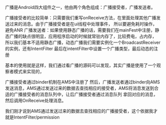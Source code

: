 


广播是Android四大组件之一，他由两个角色组成：广播接受者，广播发送者。

广播接受者的比较简单：只需要我们重写onReceive方法，在里面处理其他广播发送过来的消息。由于广播接受者是在ui线程中处理事件，
所以要避免耗时操作，避免ANR
广播发送者：如果使用静态广播的话，需要我们在mainFest中注册，静态广播的缺点很明显，应用程序启动的时候就常驻内存了，比较费电，占内存，
所以我们基本不适用静态广播，动态广播我们需要实例化一个BroadcastReceiver的实例，还有IntentFilter 最后在intentFilter中设置一个广播类型，最后动态的注册

基本的使用就是这样，我们通过看广播的源码可以发现，其实广播是使用了一个观察者模式来实现的，

广播接受者通过binder机制在AMS中注册了
然后，广播发送者通过binder向AMS发送消息，AMS通过发送过来的数据去查找相应的接受者，AMS将消息发送到合适的广播接受者的消息队列中，让后广播接受者通过消息队列
拿回对应的消息，然后调用OnReceive处理消息。


我们刚才说到AMS通过发送过来的数据去查找相应的广播接受者，这个依据我才就是IntentFilter/permission